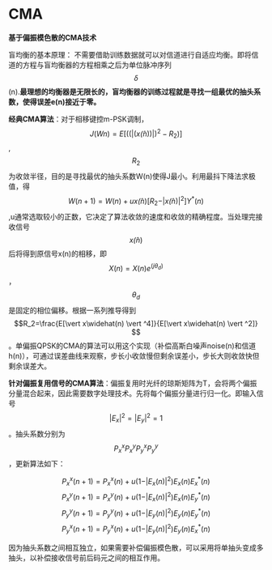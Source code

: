 # CMA

**基于偏振模色散的CMA技术**

盲均衡的基本原理： 不需要借助训练数据就可以对信道进行自适应均衡。即将信道的方程与盲均衡器的方程相乘之后为单位脉冲序列$$ \delta$$\(n\).**最理想的均衡器是无限长的，盲均衡器的训练过程就是寻找一组最优的抽头系数，使得误差e\(n\)接近于零。**

**经典CMA算法**：对于相移键控m-PSK调制，$$J(Wn)=E[((\vert (x\widehat(n)) \vert)^2-R_2)]$$,$$R_2$$为收敛半径，目的是寻找最优的抽头系数W\(n\)使得J最小。利用最抖下降法求极值，得$$ W(n+1)=W(n)+ux\widehat(n)[R_2-\vert x\widehat(n) \vert^2]Y^*(n) $$,u通常选取较小的正数，它决定了算法收敛的速度和收敛的精确程度。当处理完接收信号$$x\widehat(n)$$后将得到原信号x\(n\)的相移，即$$X(n)=X(n)e^(j \theta_d)$$，$$\theta_d$$是固定的相位偏移。根据一系列推导得到$$R_2=\frac{E[\vert x\widehat(n) \vert ^4]}{E[\vert x\widehat(n) \vert ^2]} $$。单偏振QPSK的CMA的算法可以用这个实现（补偿高斯白噪声noise\(n\)和信道h\(n\)），可通过误差曲线来观察，步长小收敛慢但剩余误差小，步长大则收敛快但剩余误差大。

**针对偏振复用信号的CMA算法**：偏振复用时光纤的琼斯矩阵为T，会将两个偏振分量混合起来，因此需要数字处理技术。先将每个偏振分量进行归一化。即输入信号$$\vert E_x \vert ^2=\vert E_y \vert^2 =1$$。抽头系数分别为$$P_x^x P_x^y P_y^x P_y^y$$，更新算法如下：

$$P_x^x(n+1)=P_x^x(n)+u(1-\vert E_x(n)\vert ^2)E_x(n)E_x^*(n)$$$$P_x^y(n+1)=P_x^y(n)+u(1-\vert E_x(n)\vert ^2)E_x(n)E_y^*(n)$$$$P_y^y(n+1)=P_y^y(n)+u(1-\vert E_y(n)\vert ^2)E_y(n)E_y^*(n)$$$$P_y^x(n+1)=P_y^x(n)+u(1-\vert E_y(n)\vert ^2)E_y(n)E_x^*(n)$$

因为抽头系数之间相互独立，如果需要补偿偏振模色散，可以采用将单抽头变成多抽头，以补偿接收信号前后码元之间的相互作用。



